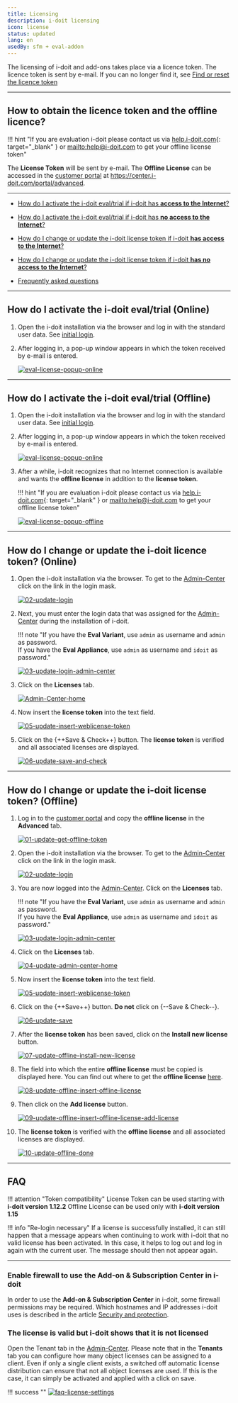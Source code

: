 ```yaml
---
title: Licensing
description: i-doit licensing
icon: license
status: updated
lang: en
usedBy: sfm + eval-addon
---
```


The licensing of i-doit and add-ons takes place via a licence token. The licence token is sent by e-mail. If you can no longer find it, see [Find or reset the licence token](../system-administration/reset-token.md)

* * *

## How to obtain the licence token and the offline licence?

!!! hint "If you are evaluation i-doit please contact us via [help.i-doit.com](https://help.i-doit.com){: target="_blank" } or <mailto:help@i-doit.com> to get your offline license token"

The **License Token** will be sent by e-mail. The **Offline License** can be accessed in the [customer portal](../system-administration/customer-portal.md) at <https://center.i-doit.com/portal/advanced>.

* * *

-   [How do I activate the i-doit eval/trial if i-doit has **access to the Internet**?](#how-do-i-activate-the-i-doit-evaltrial-online)
-   [How do I activate the i-doit eval/trial if i-doit has **no access to the Internet**?](#how-do-i-activate-the-i-doit-evaltrial-offline)

-   [How do I change or update the i-doit license token if i-doit **has access to the Internet**?](#how-do-i-change-or-update-the-i-doit-licence-token-online)
-   [How do I change or update the i-doit license token if i-doit **has no access to the Internet**?](#how-do-i-change-or-update-the-i-doit-license-token-offline)

-   [Frequently asked questions](#faq)

* * *

## How do I activate the i-doit eval/trial (Online)

<div class="steps" markdown>

1. Open the i-doit installation via the browser and log in with the standard user data. See [initial login](../basics/initial-login.md).

2. After logging in, a pop-up window appears in which the token received by e-mail is entered.

    [![eval-license-popup-online](../assets/images/en/maintenance-and-operation/licensing/eval-license-popup-online.png)](../assets/images/en/maintenance-and-operation/licensing/eval-license-popup-online.png)

</div>

* * *

<div class="steps" markdown>

## How do I activate the i-doit eval/trial (Offline)

1. Open the i-doit installation via the browser and log in with the standard user data. See [initial login](../basics/initial-login.md).

2. After logging in, a pop-up window appears in which the token received by e-mail is entered.

    [![eval-license-popup-online](../assets/images/en/maintenance-and-operation/licensing/eval-license-popup-online.png)](../assets/images/en/maintenance-and-operation/licensing/eval-license-popup-online.png)

3. After a while, i-doit recognizes that no Internet connection is available and wants the **offline license** in addition to the **license token**.

    !!! hint "If you are evaluation i-doit please contact us via [help.i-doit.com](https://help.i-doit.com){: target="_blank" } or <mailto:help@i-doit.com> to get your offline license token"

    [![eval-license-popup-offline](../assets/images/en/maintenance-and-operation/licensing/eval-license-popup-offline.png)](../assets/images/en/maintenance-and-operation/licensing/eval-license-popup-offline.png)

</div>

* * *

## How do I change or update the i-doit licence token? (Online)

<div class="steps" markdown>

1. Open the i-doit installation via the browser. To get to the [Admin-Center](../system-administration/admin-center.md) click on the link in the login mask.

    [![02-update-login](../assets/images/en/maintenance-and-operation/licensing/02-update-login.png)](../assets/images/en/maintenance-and-operation/licensing/02-update-login.png)

2. Next, you must enter the login data that was assigned for the [Admin-Center](../system-administration/admin-center.md) during the installation of i-doit.

    !!! note "If you have the **Eval Variant**, use `admin` as username and `admin` as password.<br>If you have the **Eval Appliance**, use `admin` as username and `idoit` as password."

    [![03-update-login-admin-center](../assets/images/en/maintenance-and-operation/licensing/03-update-login-admin-center.png)](../assets/images/en/maintenance-and-operation/licensing/03-update-login-admin-center.png)

3. Click on the **Licenses** tab.

    [![Admin-Center-home](../assets/images/en/maintenance-and-operation/licensing/04-update-admin-center-home.png)](../assets/images/en/maintenance-and-operation/licensing/04-update-admin-center-home.png)

4. Now insert the **license token** into the text field.

    [![05-update-insert-weblicense-token](../assets/images/en/maintenance-and-operation/licensing/05-update-insert-weblicense-token.png)](../assets/images/en/maintenance-and-operation/licensing/05-update-insert-weblicense-token.png)

5. Click on the {++Save & Check++} button. The **license token** is verified and all associated licenses are displayed.

    [![06-update-save-and-check](../assets/images/en/maintenance-and-operation/licensing/06-update-save-and-check.png)](../assets/images/en/maintenance-and-operation/licensing/06-update-save-and-check.png)

</div>

* * *

## How do I change or update the i-doit license token? (Offline)

<div class="steps" markdown>

1. Log in to the [customer portal](https://center.i-doit.com/portal/advanced) and copy the **offline license** in the **Advanced** tab.

    [![01-update-get-offline-token](../assets/images/de/wartung-und-betrieb/lizenzierung/01-update-get-offline-token.png)](../assets/images/de/wartung-und-betrieb/lizenzierung/01-update-get-offline-token.png)

2. Open the i-doit installation via the browser. To get to the [Admin-Center](../system-administration/admin-center.md) click on the link in the login mask.

    [![02-update-login](../assets/images/de/wartung-und-betrieb/lizenzierung/02-update-login.png)](../assets/images/de/wartung-und-betrieb/lizenzierung/02-update-login.png)

3. You are now logged into the [Admin-Center](../system-administration/admin-center.md). Click on the **Licenses** tab.

    !!! note "If you have the **Eval Variant**, use `admin` as username and `admin` as password.<br>If you have the **Eval Appliance**, use `admin` as username and `idoit` as password."

    [![03-update-login-admin-center](../assets/images/en/maintenance-and-operation/licensing/03-update-login-admin-center.png)](../assets/images/en/maintenance-and-operation/licensing/03-update-login-admin-center.png)

4. Click on the **Licenses** tab.

    [![04-update-admin-center-home](../assets/images/de/wartung-und-betrieb/lizenzierung/04-update-admin-center-home.png)](../assets/images/de/wartung-und-betrieb/lizenzierung/04-update-admin-center-home.png)

5. Now insert the **license token** into the text field.

    [![05-update-insert-weblicense-token](../assets/images/de/wartung-und-betrieb/lizenzierung/05-update-insert-weblicense-token.png)](../assets/images/de/wartung-und-betrieb/lizenzierung/05-update-insert-weblicense-token.png)

6. Click on the {++Save++} button. **Do not** click on {--Save & Check--}.

    [![06-update-save](../assets/images/de/wartung-und-betrieb/lizenzierung/06-update-save.png)](../assets/images/de/wartung-und-betrieb/lizenzierung/06-update-save.png)

7. After the **license token** has been saved, click on the **Install new license** button.

    [![07-update-offline-install-new-license](../assets/images/de/wartung-und-betrieb/lizenzierung/07-update-offline-install-new-license.png)](../assets/images/de/wartung-und-betrieb/lizenzierung/07-update-offline-install-new-license.png)

8. The field into which the entire **offline license** must be copied is displayed here. You can find out where to get the **offline license** [here](#how-to-obtain-the-licence-token-and-the-offline-licence).

    [![08-update-offline-insert-offline-license](../assets/images/de/wartung-und-betrieb/lizenzierung/08-update-offline-insert-offline-license.png)](../assets/images/de/wartung-und-betrieb/lizenzierung/08-update-offline-insert-offline-license.png)

9. Then click on the **Add license** button.

    [![09-update-offline-insert-offline-license-add-license](../assets/images/de/wartung-und-betrieb/lizenzierung/09-update-offline-insert-offline-license-add-license.png)](../assets/images/de/wartung-und-betrieb/lizenzierung/09-update-offline-insert-offline-license-add-license.png)

10. The **license token** is verified with the **offline license** and all associated licenses are displayed.

    [![10-update-offline-done](../assets/images/de/wartung-und-betrieb/lizenzierung/10-update-offline-done.png)](../assets/images/de/wartung-und-betrieb/lizenzierung/10-update-offline-done.png)

</div>

* * *

## FAQ

!!! attention "Token compatibility"
    License Token can be used starting with **i-doit version 1.12.2**
    Offline License can be used only with **i-doit version 1.15**

!!! info "Re-login necessary"
    If a license is successfully installed, it can still happen that a message appears when continuing to work with i-doit that no valid license has been activated. In this case, it helps to log out and log in again with the current user. The message should then not appear again.

* * *

### Enable firewall to use the Add-on & Subscription Center in i-doit

In order to use the **Add-on & Subscription Center** in i-doit, some firewall permissions may be required. Which hostnames and IP addresses i-doit uses is described in the article [Security and protection](./security-and-protection.md#firewall-and-open-ports).

### The license is valid but i-doit shows that it is not licensed

Open the Tenant tab in the [Admin-Center](../system-administration/admin-center.md). Please note that in the **Tenants** tab you can configure how many object licenses can be assigned to a client. Even if only a single client exists, a switched off automatic license distribution can ensure that not all object licenses are used. If this is the case, it can simply be activated and applied with a click on save.

!!! success ""
    [![faq-license-settings](../assets/images/en/maintenance-and-operation/licensing/faq-license-settings.png)](../assets/images/en/maintenance-and-operation/licensing/faq-license-settings.png)

